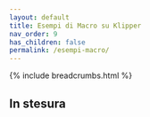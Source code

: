 ```yaml
---
layout: default
title: Esempi di Macro su Klipper
nav_order: 9
has_children: false
permalink: /esempi-macro/
---
```


{% include breadcrumbs.html %}

## In stesura
